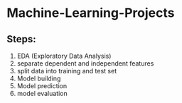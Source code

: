 # Machine-Learning-Projects
## Steps:
1. EDA (Exploratory Data Analysis)
2. separate dependent and independent features
3. split data into training and test set
4. Model building
5. Model prediction
6. model evaluation
